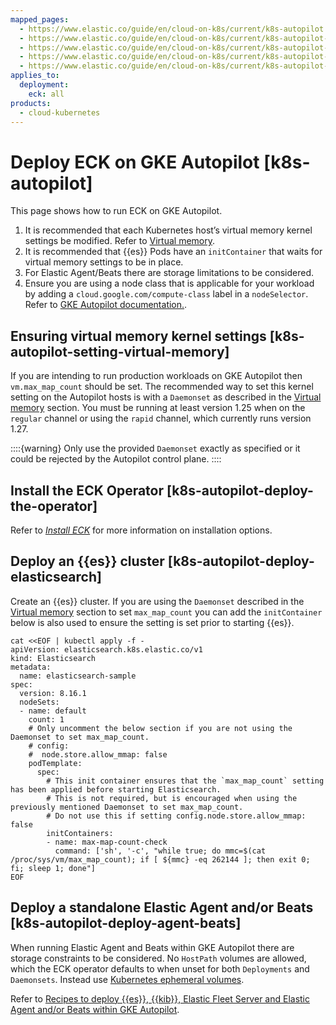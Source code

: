 ```yaml
---
mapped_pages:
  - https://www.elastic.co/guide/en/cloud-on-k8s/current/k8s-autopilot.html
  - https://www.elastic.co/guide/en/cloud-on-k8s/current/k8s-autopilot-setting-virtual-memory.html
  - https://www.elastic.co/guide/en/cloud-on-k8s/current/k8s-autopilot-deploy-the-operator.html
  - https://www.elastic.co/guide/en/cloud-on-k8s/current/k8s-autopilot-deploy-elasticsearch.html
  - https://www.elastic.co/guide/en/cloud-on-k8s/current/k8s-autopilot-deploy-agent-beats.html
applies_to:
  deployment:
    eck: all
products:
  - cloud-kubernetes
---
```


# Deploy ECK on GKE Autopilot [k8s-autopilot]

This page shows how to run ECK on GKE Autopilot.

1. It is recommended that each Kubernetes host’s virtual memory kernel settings be modified. Refer to [Virtual memory](virtual-memory.md).
2. It is recommended that {{es}} Pods have an `initContainer` that waits for virtual memory settings to be in place.
3. For Elastic Agent/Beats there are storage limitations to be considered.
4. Ensure you are using a node class that is applicable for your workload by adding a `cloud.google.com/compute-class` label in a `nodeSelector`. Refer to [GKE Autopilot documentation.](https://cloud.google.com/kubernetes-engine/docs/concepts/autopilot-compute-classes).

## Ensuring virtual memory kernel settings [k8s-autopilot-setting-virtual-memory]

If you are intending to run production workloads on GKE Autopilot then `vm.max_map_count` should be set. The recommended way to set this kernel setting on the Autopilot hosts is with a `Daemonset` as described in the [Virtual memory](virtual-memory.md) section. You must be running at least version 1.25 when on the `regular` channel or using the `rapid` channel, which currently runs version 1.27.

::::{warning}
Only use the provided `Daemonset` exactly as specified or it could be rejected by the Autopilot control plane.
::::

## Install the ECK Operator [k8s-autopilot-deploy-the-operator]

Refer to [*Install ECK*](install.md) for more information on installation options.

## Deploy an {{es}} cluster [k8s-autopilot-deploy-elasticsearch]

Create an {{es}} cluster. If you are using the `Daemonset` described in the [Virtual memory](virtual-memory.md) section to set `max_map_count` you can add the `initContainer` below is also used to ensure the setting is set prior to starting {{es}}.

```shell
cat <<EOF | kubectl apply -f -
apiVersion: elasticsearch.k8s.elastic.co/v1
kind: Elasticsearch
metadata:
  name: elasticsearch-sample
spec:
  version: 8.16.1
  nodeSets:
  - name: default
    count: 1
    # Only uncomment the below section if you are not using the Daemonset to set max_map_count.
    # config:
    #  node.store.allow_mmap: false
    podTemplate:
      spec:
        # This init container ensures that the `max_map_count` setting has been applied before starting Elasticsearch.
        # This is not required, but is encouraged when using the previously mentioned Daemonset to set max_map_count.
        # Do not use this if setting config.node.store.allow_mmap: false
        initContainers:
        - name: max-map-count-check
          command: ['sh', '-c', "while true; do mmc=$(cat /proc/sys/vm/max_map_count); if [ ${mmc} -eq 262144 ]; then exit 0; fi; sleep 1; done"]
EOF
```

## Deploy a standalone Elastic Agent and/or Beats [k8s-autopilot-deploy-agent-beats]

When running Elastic Agent and Beats within GKE Autopilot there are storage constraints to be considered. No `HostPath` volumes are allowed, which the ECK operator defaults to when unset for both `Deployments` and `Daemonsets`. Instead use [Kubernetes ephemeral volumes](https://kubernetes.io/docs/concepts/storage/ephemeral-volumes).

Refer to [Recipes to deploy {{es}}, {{kib}}, Elastic Fleet Server and Elastic Agent and/or Beats within GKE Autopilot](https://github.com/elastic/cloud-on-k8s/tree/main/config/recipes/autopilot).

